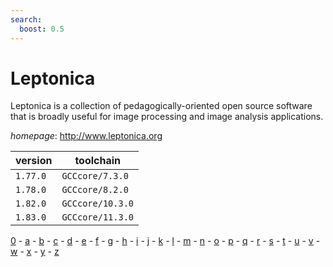 ```yaml
---
search:
  boost: 0.5
---
```

# Leptonica

Leptonica is a collection of pedagogically-oriented open source software  that is broadly useful for image processing and image analysis applications.

*homepage*: <http://www.leptonica.org>

version | toolchain
--------|----------
``1.77.0`` | ``GCCcore/7.3.0``
``1.78.0`` | ``GCCcore/8.2.0``
``1.82.0`` | ``GCCcore/10.3.0``
``1.83.0`` | ``GCCcore/11.3.0``

[0](../0/index.md) - [a](../a/index.md) - [b](../b/index.md) - [c](../c/index.md) - [d](../d/index.md) - [e](../e/index.md) - [f](../f/index.md) - [g](../g/index.md) - [h](../h/index.md) - [i](../i/index.md) - [j](../j/index.md) - [k](../k/index.md) - [l](../l/index.md) - [m](../m/index.md) - [n](../n/index.md) - [o](../o/index.md) - [p](../p/index.md) - [q](../q/index.md) - [r](../r/index.md) - [s](../s/index.md) - [t](../t/index.md) - [u](../u/index.md) - [v](../v/index.md) - [w](../w/index.md) - [x](../x/index.md) - [y](../y/index.md) - [z](../z/index.md)

